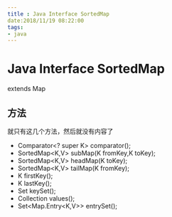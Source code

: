 ```yaml
---
title : Java Interface SortedMap
date:2018/11/19 08:22:00
tags:
- java
---
```


# Java Interface SortedMap

extends Map

## 方法
就只有这几个方法，然后就没有内容了

- Comparator<? super K> comparator();
- SortedMap<K,V> subMap(K fromKey,K toKey);
- SortedMap<K,V> headMap(K toKey);
- SortedMap<K,V> tailMap(K fromKey);
- K firstKey();
- K lastKey();
- Set<K> keySet();
- Collection<V> values();
- Set<Map.Entry<K,V>> entrySet();
